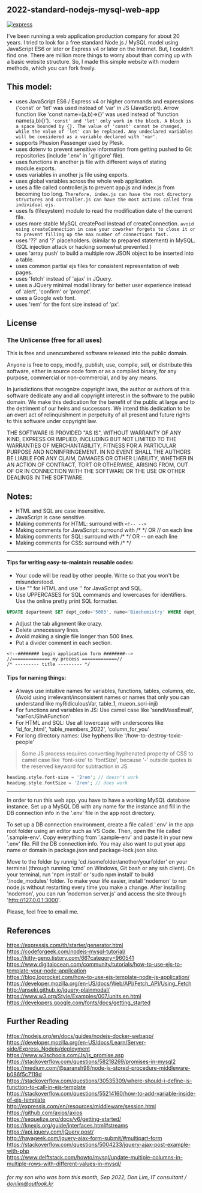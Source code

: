 ## 2022-standard-nodejs-mysql-web-app

[![express](https://www.bairesdev.com/wp-content/uploads//2021/07/Expressjs.svg)](https://expressjs.com)

I've been running a web application production company for about 20 years. I tried to look for a free standard Node.js / MySQL model using JavaScript ES6 or later or Express v4 or later on the Internet. But, I couldn't find one. There are million more things to worry about than coming up with a basic website structure. So, I made this simple website with modern methods, which you can fork freely.

## This model:
- uses JavaScript ES6 / Express v4 or higher commands and expressions ('const' or 'let' was used instead of 'var' in JS (JavaScript). Arrow function like 'const name=(a,b)=>{}' was used instead of 'function name(a,b){}').
`'const' and 'let' only work in the block. A block is a space bounded by {}. The value of 'const' cannot be changed, while the value of 'let' can be replaced. Any undeclared variables will be considered as a variable declared with 'var'.`
- supports Phusion Passenger used by Plesk.
- uses dotenv to prevent sensitive information from getting pushed to Git repositories (include '.env' in '.gitigore' file).
- uses functions in another js file with different ways of stating module.exports.
- uses variables in another js file using exports.
- uses global variables across the whole web application.
- uses a file called controller.js to prevent app.js and index.js from becoming too long. `Therefore, index.js can have the root directory structures and controller.js can have the most actions called from individual ejs.`
- uses fs (filesystem) module to read the modification date of the current file.
- uses more stable MySQL createPool instead of createConnection. `avoid using createConnection in case your coworker forgets to close it or to prevent filling up the max number of connections fast.`
- uses '??' and '?' placeholders. (similar to prepared statement) in MySQL. (SQL injection attack or hacking somewhat prevented.)
- uses 'array push' to build a multiple row JSON object to be inserted into a table.
- uses common partial ejs files for consistent representation of web pages.
- uses 'fetch' instead of 'ajax' in JQuery.
- uses a JQuery minimal modal library for better user experience instead of 'alert', 'confirm' or 'prompt'.
- uses a Google web font.
- uses 'rem' for the font size instead of 'px'.

## License
### The Unlicense (free for all uses)

This is free and unencumbered software released into the public domain.

Anyone is free to copy, modify, publish, use, compile, sell, or
distribute this software, either in source code form or as a compiled
binary, for any purpose, commercial or non-commercial, and by any
means.

In jurisdictions that recognize copyright laws, the author or authors
of this software dedicate any and all copyright interest in the
software to the public domain. We make this dedication for the benefit
of the public at large and to the detriment of our heirs and
successors. We intend this dedication to be an overt act of
relinquishment in perpetuity of all present and future rights to this
software under copyright law.

THE SOFTWARE IS PROVIDED "AS IS", WITHOUT WARRANTY OF ANY KIND,
EXPRESS OR IMPLIED, INCLUDING BUT NOT LIMITED TO THE WARRANTIES OF
MERCHANTABILITY, FITNESS FOR A PARTICULAR PURPOSE AND NONINFRINGEMENT.
IN NO EVENT SHALL THE AUTHORS BE LIABLE FOR ANY CLAIM, DAMAGES OR
OTHER LIABILITY, WHETHER IN AN ACTION OF CONTRACT, TORT OR OTHERWISE,
ARISING FROM, OUT OF OR IN CONNECTION WITH THE SOFTWARE OR THE USE OR
OTHER DEALINGS IN THE SOFTWARE.


## Notes:
- HTML and SQL are case insensitive.
- JavaScript is case sensitive.
- Making comments for HTML: surround with `<!-- -->`
- Making comments for JavaScript: surround with /* */ OR // on each line
- Making comments for SQL: surround with /* */ OR -- on each line
- Making comments for CSS: surround with /* */

---

#### Tips for writing easy-to-maintain reusable codes:
- Your code will be read by other people. Write so that you won't be misunderstood.
- Use "" for HTML and use '' for JavaScript and SQL.
- Use UPPERCASES for SQL commands and lowercases for identifiers. Use the online pretty print SQL formatter.
``` sql
UPDATE department SET dept_code='5003', name='Biochemistry' WHERE dept_code='5002';
```
- Adjust the tab alignment like crazy.
- Delete unnecessary lines.
- Avoid making a single file longer than 500 lines.
- Put a divider comment in each section.
```
<!--######## begin application form ########-->
//============== my process =============//
/* --------- title --------- */
```

#### Tips for naming things:
- Always use intuitive names for variables, functions, tables, columns, etc. (Avoid using irrelevant/inconsistent names or names that only you can understand like myRidiculousVar, table_1, mueon_sori-inji)
- For functions and variables in JS: Use camel case like 'sendMassEmail', 'varForJSInAFunction'
- For HTML and SQL: Use all lowercase with underscores like 'id_for_html', 'table_members_2022', 'column_for_you'
- For long directory names: Use hyphens like '/how-to-destroy-toxic-people'
> Some JS process requires converting hyphenated property of CSS to camel case like 'font-size' to 'fontSize', because '-' outside quotes is the reserved keyword for subtraction in JS.
``` php
heading.style.font-size = '2rem'; // doesn't work
heading.style.fontSize = '2rem'; // does work
```

---
In order to run this web app, you have to have a working MySQL database instance. Set up a MySQL DB with any name for the instance and fill in the DB connection info in the '.env' file in the app root directory. 

To set up a DB connection environment, create a file called '.env' in the app root folder using an editor such as VS Code. Then, open the file called '.sample-env'. Copy everything from '.sample-env' and paste it in your new '.env' file. Fill the DB connection info. You may also want to put your app name or domain in package.json and package-lock.json also. 

Move to the folder by runnig 'cd /somefolder/another/yourfolder' on your terminal (through running 'cmd' on Windows, Git bash or any ssh client). On your terminal, run 'npm install' or 'sudo npm install' to build '/node_modules' folder. To make your life easier, install 'nodemon' to run node.js without restarting every time you make a change. After installing 'nodemon', you can run 'nodemon server.js' and access the site through 'http://127.0.0.1:3000'. 

Please, feel free to email me.


## References
https://expressjs.com/th/starter/generator.html<br>
https://codeforgeek.com/nodejs-mysql-tutorial/<br>
https://kitty-geno.tistory.com/66?category=960541<br>
https://www.digitalocean.com/community/tutorials/how-to-use-ejs-to-template-your-node-application<br>
https://blog.logrocket.com/how-to-use-ejs-template-node-js-application/<br>
https://developer.mozilla.org/en-US/docs/Web/API/Fetch_API/Using_Fetch<br>
http://anseki.github.io/jquery-plainmodal/<br>
https://www.w3.org/Style/Examples/007/units.en.html<br>
https://developers.google.com/fonts/docs/getting_started<br>

## Further Reading
https://nodejs.org/en/docs/guides/nodejs-docker-webapp/
https://developer.mozilla.org/en-US/docs/Learn/Server-side/Express_Nodejs/deployment
https://www.w3schools.com/Js/js_promise.asp
https://stackoverflow.com/questions/58218269/promises-in-mysql2
https://medium.com/@saransh98/node-js-stored-procedure-middleware-b086f5c7119d<br>
https://stackoverflow.com/questions/30535309/where-should-i-define-js-function-to-call-in-ejs-template<br>
https://stackoverflow.com/questions/55214160/how-to-add-variable-inside-of-ejs-template<br>
http://expressjs.com/en/resources/middleware/session.html<br>
https://github.com/axios/axios<br>
https://sequelize.org/docs/v6/getting-started/<br>
https://knexjs.org/guide/interfaces.html#streams<br>
https://api.jquery.com/jQuery.post/<br>
http://hayageek.com/jquery-ajax-form-submit/#multipart-form<br>
https://stackoverflow.com/questions/5004233/jquery-ajax-post-example-with-php<br>
https://www.delftstack.com/howto/mysql/update-multiple-columns-in-multiple-rows-with-different-values-in-mysql/



###### for my son who was born this month, Sep 2022, Don Lim, IT consultant / donlim@outlook.kr

